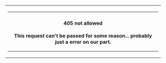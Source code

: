 <!DOCTYPE html>
 <p align="center">
    <h4 align="center">
       <table align="center">
          <th align="center">
<table>
<th>
<h4>405 not allowed</h4>
  <p>This request can't be passed for some reason... probably just a error on our part.</p>
